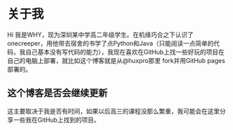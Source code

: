 # 关于我

Hi 我是WHY，现为深圳某中学高二年级学生。在机缘巧合之下认识了onecreeper，用他带去宿舍的书学了点Python和Java（只能阅读一点简单的代码，我自己基本没有写代码的能力），我现在喜欢在GitHub上找一些好玩的项目在自己的电脑上部署，就比如这个博客就是从@huxpro那里 fork并用GitHub pages部署的。

## 这个博客是否会继续更新

这主要取决于我是否有时间，如果以后高三的课程没那么繁重，我可能会在这里分享一些我在GitHub上找到的项目。